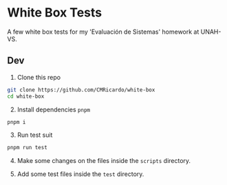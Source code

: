 # White Box Tests

A few white box tests for my 'Evaluación de Sistemas' homework at UNAH-VS.

## Dev

1. Clone this repo

```sh
git clone https://github.com/CMRicardo/white-box
cd white-box
```

2. Install dependencies `pnpm`

```sh
pnpm i
```

3. Run test suit

```sh
pnpm run test
```

4. Make some changes on the files inside the `scripts` directory.

5. Add some test files inside the `test` directory.
